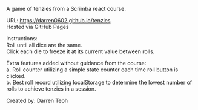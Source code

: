 A game of tenzies from a Scrimba react course.

URL: https://darren0602.github.io/tenzies  
Hosted via GitHub Pages

Instructions:  
Roll until all dice are the same.  
Click each die to freeze it at its current value between rolls.

Extra features added without guidance from the course:  
a. Roll counter utilizing a simple state counter each time roll button is clicked.  
b. Best roll record utilizing localStorage to determine the lowest number of rolls to achieve tenzies in a session.

Created by: Darren Teoh
